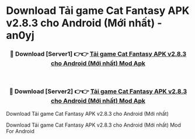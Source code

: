 # Download Tải game Cat Fantasy APK v2.8.3 cho Android (Mới nhất) - an0yj


<div align="center">
<h3>🔴 Download [Server1] 👉👉 <a href="https://apk-comot.site?title=Tải_game_Cat_Fantasy_APK_v2.8.3_cho_Android_(Mới_nhất)">Tải game Cat Fantasy APK v2.8.3 cho Android (Mới nhất) Mod Apk</a></h3><br>
<h3>🔴 Download [Server2] 👉👉 <a href="https://apk-comot.site?title=Tải_game_Cat_Fantasy_APK_v2.8.3_cho_Android_(Mới_nhất)">Tải game Cat Fantasy APK v2.8.3 cho Android (Mới nhất) Mod Apk</a></h3>
</div>



Download Tải game Cat Fantasy APK v2.8.3 cho Android (Mới nhất) 

Download Tải game Cat Fantasy APK v2.8.3 cho Android (Mới nhất) Mod For Android
